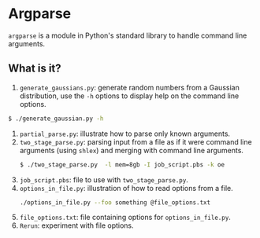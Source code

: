 # Argparse

`argparse` is a module in Python's standard library to handle command
line arguments.

## What is it?

1. `generate_gaussians.py`: generate random numbers from a Gaussian
distribution, use the `-h` options to display help on the command
line options. 
```bash
$ ./generate_gaussian.py -h
```
1. `partial_parse.py`: illustrate how to parse only known arguments.
1. `two_stage_parse.py`: parsing input from a file as if it were command
   line arguments (using `shlex`) and merging with command line arguments.
   ```bash
   $ ./two_stage_parse.py  -l mem=8gb -I job_script.pbs -k oe
   ```
1. `job_script.pbs`: file to use with `two_stage_parse.py`.
1. `options_in_file.py`: illustration of how to read options from a file.
   ```bash
   ./options_in_file.py --foo something @file_options.txt
   ```
1. `file_options.txt`: file containing options for `options_in_file.py`.
1. `Rerun`: experiment with file options.
